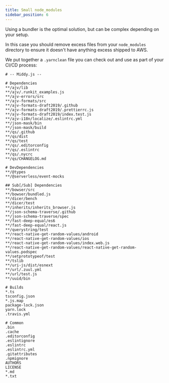 ```yaml
---
title: Small node_modules
sidebar_position: 6
---
```


Using a bundler is the optimal solution, but can be complex depending on your setup.

In this case you should remove excess files from your `node_modules` directory to ensure it doesn't have anything excess shipped to AWS.

We put together a `.yarnclean` file you can check out and use as part of your CI/CD process:


```git title=".yarnclean"
# -- Middy.js --

# Dependencies
**/ajv/lib
**/ajv/.runkit_examples.js
**/ajv-errors/src
**/ajv-formats/src
**/ajv-formats-draft2019/.github
**/ajv-formats-draft2019/.prettierrc.js
**/ajv-formats-draft2019/index.test.js
**/ajv-i18n/localize/.eslintrc.yml
**/json-mask/bin
**/json-mask/build
**/qs/.github
**/qs/dist
**/qs/test
**/qs/.editorconfig
**/qs/.eslintrc
**/qs/.nycrc
**/qs/CHANGELOG.md

# DevDependencies
**/@types
**/@serverless/event-mocks

## Sub[/Sub] Dependencies
**/bowser/src
**/bowser/bundled.js
**/dicer/bench
**/dicer/test
**/inherits/inherits_browser.js
**/json-schema-traverse/.github
**/json-schema-traverse/spec
**/fast-deep-equal/es6
**/fast-deep-equal/react.js
**/querystring/test
**/react-native-get-random-values/android
**/react-native-get-random-values/ios
**/react-native-get-random-values/index.web.js
**/react-native-get-random-values/react-native-get-random-values.podspec
**/setprototypeof/test
**/tslib
**/uri-js/dist/esnext
**/url/.zuul.yml
**/url/test.js
**/uuid/bin

# Builds
*.ts
tsconfig.json
*.js.map
package-lock.json
yarn.lock
.travis.yml

# Common
.bin
.cache
.editorconfig
.eslintignore
.eslintrc
.eslintrc.yml
.gitattributes
.npmignore
AUTHORS
LICENSE
*.md
*.txt
```
